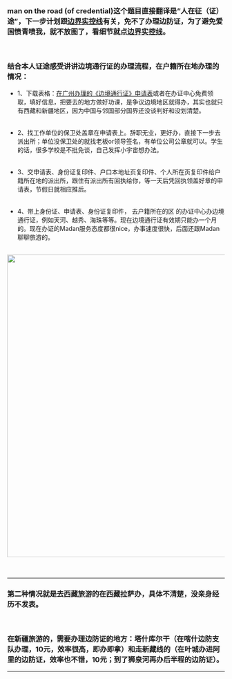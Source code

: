 <!-- 
.. link: 
.. description: 
.. tags: travel
.. date: 2014/06/03 13:19:41
.. title: man on the road (of credential)
.. slug: man-on-the-road-of-credential
-->

### man on the road (of credential)这个题目直接翻译是“人在征（证）途”，下一步计划跟<a href="http://zhukite.github.io/posts/line-of-actual-control.html" target="_blank">边界实控线</a>有关，免不了办理边防证，为了避免爱国愤青喷我，就不放图了，看细节就点<a href="http://zhukite.github.io/posts/line-of-actual-control.html" target="_blank">边界实控线</a>。
<br/>

### 结合本人证途感受讲讲边境通行证的办理流程，在户籍所在地办理的情况：

<!-- TEASER_END -->

  -    1、下载表格：<a href="https://www.google.com.hk/url?sa=t&rct=j&q=&esrc=s&source=web&cd=1&cad=rja&uact=8&ved=0CCEQFjAA&url=%68%74%74%70%3a%2f%2f%77%77%77%2e%67%7a%6f%6e%6c%69%6e%65%2e%67%6f%76%2e%63%6e%2f%73%78%67%6c%2f%66%69%6c%65%2f%75%70%6c%6f%61%64%2f%62%37%66%64%37%64%61%31%31%38%34%38%34%30%33%33%38%31%64%36%39%33%33%36%34%37%30%38%64%35%39%63%2e%64%6f%63&ei=6WuNU8SNI9fr8AWa8IGQAQ&usg=AFQjCNEg6NV-YD8MxqnUVplAhP1_7LeRyQ&bvm=bv.68191837,d.dGc" target="_blank">在广州办理的《边境通行证》申请表</a>或者在办证中心免费领取，填好信息，把要去的地方做好功课，是争议边境地区就得办，其实也就只有西藏和新疆地区，因为中国与邻国部分国界还没谈判好和没划清楚。
<br/><br/>

  -    2、找工作单位的保卫处盖章在申请表上。辞职无业，更好办，直接下一步去派出所；单位没保卫处的就找老板or领导签名，有单位公司公章就可以。学生的话，很多学校是不批免谈，自己发挥小宇宙想办法。
<br/><br/>

 -    3、交申请表、身份证复印件、户口本地址页复印件、个人所在页复印件给户籍所在地的派出所，跟住有派出所有回执给你，等一天后凭回执领盖好章的申请表，节假日就相应推后。
<br/><br/>

 -    4、带上身份证、申请表、身份证复印件， 去户籍所在的区 的办证中心办边境通行证，例如天河、越秀、海珠等等。现在边境通行证有效期只能办一个月的。现在办证的Madan服务态度都很nice，办事速度很快，后面还跟Madan聊聊旅游的。
<br/>
<div align="center"><img src="http://ww1.sinaimg.cn/bmiddle/67804861gw1eh0tpm3rgbj20k00qo75y.jpg"  width="700" align="center"/></div>
<br/>
<br/>

 * * *
 
### 第二种情况就是去西藏旅游的在西藏拉萨办，具体不清楚，没亲身经历不发表。
<br/>

### 在新疆旅游的，需要办理边防证的地方：塔什库尔干（在喀什边防支队办理，10元，效率很高，即办即拿）和走新藏线的（在叶城办进阿里的边防证，效率也不错，10元；到了狮泉河再办后半程的边防证）。

 * * *